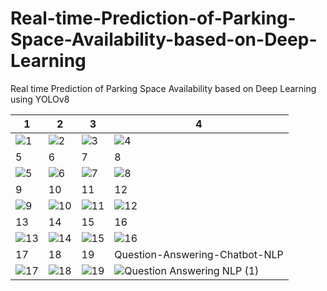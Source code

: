 # Real-time-Prediction-of-Parking-Space-Availability-based-on-Deep-Learning

Real time Prediction of Parking Space Availability based on Deep Learning using YOLOv8

| 1 | 2 | 3 | 4 |
| --- | --- | --- | --- |
| ![1](https://github.com/oumaimabenaboud/Real-time-Prediction-of-Parking-Space-Availability-based-on-Deep-Learning/assets/120368654/ddbb6a30-43cf-443e-ad69-322e111ee49e) | ![2](https://github.com/oumaimabenaboud/Real-time-Prediction-of-Parking-Space-Availability-based-on-Deep-Learning/assets/120368654/ec02fbed-fe13-43bb-b963-e55d6be01357) |![3](https://github.com/oumaimabenaboud/Real-time-Prediction-of-Parking-Space-Availability-based-on-Deep-Learning/assets/120368654/78675b5a-9079-4dc7-ae12-207e9147c0a6) | ![4](https://github.com/oumaimabenaboud/Real-time-Prediction-of-Parking-Space-Availability-based-on-Deep-Learning/assets/120368654/2527ec00-ee16-4a26-830a-0b089aa8d84c) |
| 5 | 6 | 7 | 8 |
| ![5](https://github.com/oumaimabenaboud/Question-Answering-Chatbot-NLP/assets/120368654/c0ff0562-f375-4e16-abab-57c3aa4900b5) | ![6](https://github.com/oumaimabenaboud/Question-Answering-Chatbot-NLP/assets/120368654/f2115461-4a54-4bde-b3cc-5f0dd0b0e41a) | ![7](https://github.com/oumaimabenaboud/Question-Answering-Chatbot-NLP/assets/120368654/74f081cd-163b-4fde-8bf9-7e0bc4d2cde9) | ![8](https://github.com/oumaimabenaboud/Question-Answering-Chatbot-NLP/assets/120368654/28bd39b8-dcef-4d0b-b7d4-bb7c6e6a49ff) |
| 9 | 10 | 11 | 12 |
| ![9](https://github.com/oumaimabenaboud/Question-Answering-Chatbot-NLP/assets/120368654/cb34653a-6531-4df3-bee4-8e5bb1b162e2) | ![10](https://github.com/oumaimabenaboud/Question-Answering-Chatbot-NLP/assets/120368654/ab6fb9fa-b351-4467-97c1-b69a49c148d2) | ![11](https://github.com/oumaimabenaboud/Question-Answering-Chatbot-NLP/assets/120368654/c3b660e4-32ba-4650-a4ca-cd5cea866fd2) | ![12](https://github.com/oumaimabenaboud/Question-Answering-Chatbot-NLP/assets/120368654/055ddc4c-95bf-4837-843f-b9685183f5d2) |
| 13 | 14 | 15 | 16 |
| ![13](https://github.com/oumaimabenaboud/Question-Answering-Chatbot-NLP/assets/120368654/b791d78c-cea9-4952-895e-a9a910f1453e) | ![14](https://github.com/oumaimabenaboud/Question-Answering-Chatbot-NLP/assets/120368654/f688e2fb-32e9-4d46-8ef9-fbb1683e3d38) | ![15](https://github.com/oumaimabenaboud/Question-Answering-Chatbot-NLP/assets/120368654/8c450b81-b9d9-4dfd-a6f9-4dfeb16e627d) | ![16](https://github.com/oumaimabenaboud/Question-Answering-Chatbot-NLP/assets/120368654/627f1c75-9ce6-4c8a-9153-968bea52cc4e) |
| 17 | 18 | 19 | Question-Answering-Chatbot-NLP |
| ![17](https://github.com/oumaimabenaboud/Question-Answering-Chatbot-NLP/assets/120368654/bdbacabf-ca9e-48ec-a55f-c33009612375) | ![18](https://github.com/oumaimabenaboud/Question-Answering-Chatbot-NLP/assets/120368654/c236c2d1-6a31-49b1-a457-c0791e971ae4) | ![19](https://github.com/oumaimabenaboud/Question-Answering-Chatbot-NLP/assets/120368654/add842bd-430a-4502-b3f3-d04b215642e7) | ![Question Answering NLP (1)](https://github.com/oumaimabenaboud/Question-Answering-Chatbot-NLP/assets/120368654/cf563cca-c2f5-4064-bb30-29d55a06917b) |
